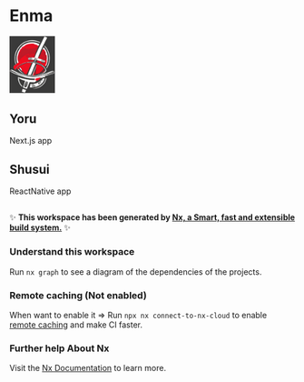 # Enma

<a alt="Enma" href="https://github.com/hamed-iam" target="_blank" rel="noreferrer"><img src="./enmaLogo.png" width="80"></a>

## Yoru

Next.js app

## Shusui

ReactNative app

##

✨ **This workspace has been generated by [Nx, a Smart, fast and extensible build system.](https://nx.dev)** ✨

### Understand this workspace

Run `nx graph` to see a diagram of the dependencies of the projects.

### Remote caching (Not enabled)

When want to enable it => Run `npx nx connect-to-nx-cloud` to enable [remote caching](https://nx.app) and make CI faster.

### Further help About Nx

Visit the [Nx Documentation](https://nx.dev) to learn more.
